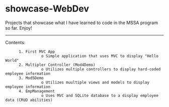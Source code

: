 # showcase-WebDev
Projects that showcase what I have learned to code in the MSSA program so far. Enjoy!

____________________

Contents:

          1. First MVC App
                    o Simple application that uses MVC to display "Hello World"
          2. Multipler Controller (Mod4Demo)
                    o Utilizes multiple controllers to display hard-coded employee information
          3. Mod5Demo
                    o Utilizes muultiple views and models to display employee information
          4. EmpManagement
                    o Uses MVC and SQLite database to a display employee data (CRUD abilities)
